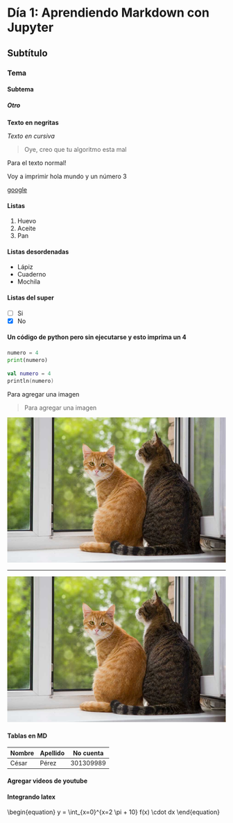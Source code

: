 # Día 1: Aprendiendo Markdown con Jupyter

## Subtítulo

### Tema

#### Subtema

##### Otro

**Texto en negritas**

*Texto en cursiva*

> Oye, creo que tu algoritmo esta mal

Para el texto normal!

Voy a imprimir hola mundo y un número 3

[google](https://www.google.com.mx/?hl=es-419)

#### Listas

1. Huevo
2. Aceite
3. Pan

#### Listas desordenadas

- Lápiz
- Cuaderno
- Mochila


#### Listas del super

- [ ] Si
- [x] No

#### Un código de python pero sin  ejecutarse y esto imprima un 4
```python
numero = 4
print(numero)
```
```kotlin
val numero = 4
println(numero)
```

Para agregar una imagen
> Para agregar una imagen

![](gatoImg.jpg)

-----------------------------------

![](gatoImg.jpg)


#### Tablas en MD

|Nombre   |Apellido   |No cuenta   |
|---------|-----------|------------|
|César    |Pérez      |301309989   |

#### Agregar videos de youtube


#### Integrando latex

\begin{equation}
y = \int_{x=0}^{x=2 \pi + 10} f(x) \cdot dx
\end{equation}


